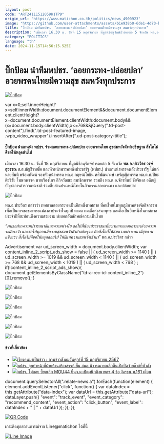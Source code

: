 ```yaml
---
layout: post
code: "ART24111512059K1TP9"
origin_url: "https://www.matichon.co.th/politics/news_4900923"
image: "https://github.com/user-attachments/assets/b1e938b0-6de1-4d73-b56f-6571ac796dd6"
title: "บิ๊กป้อม นำทีมพปชร. ‘ลอยกระทง-ปล่อยปลา’ อวยพรคนไทยมีความสุข สมหวังทุกประการ"
description: "เมื่อเวลา 16.30 น. วันที่ 15 พฤศจิกายน ที่มูลนิธิอนุรักษ์ป่ารอยต่อ 5 จังหวัด พล.อ.ประวิตร วงษ์สุวรรณ ส.ส.บัญชีรายชื่อ และหัวหน้าพรรคพลังประชารัฐ (พปชร.)"
category: "POLITICS"
language: "th"
date: 2024-11-15T14:56:15.525Z
---
```


# บิ๊กป้อม นำทีมพปชร. ‘ลอยกระทง-ปล่อยปลา’ อวยพรคนไทยมีความสุข สมหวังทุกประการ

[![บิ๊กป้อม](https://www.matichon.co.th/wp-content/uploads/2024/11/bigpom1.jpg "bigpom1")](https://www.matichon.co.th/wp-content/uploads/2024/11/bigpom1.jpg)

var x=0;self.innerHeight?x=self.innerWidth:document.documentElement&&document.documentElement.clientHeight?x=document.documentElement.clientWidth:document.body&&(x=document.body.clientWidth),x<=768&&jQuery(".td-post-content").find(".td-post-featured-image, .wpb\_video\_wrapper").insertAfter(".ud-post-category-title");

#### **บิ๊กป้อม นําแกนนํา พปชร. ร่วมลอยกระทง-ปล่อยปลา อวยพรคนไทย สุขสมหวังดังคำอธิษฐาน สิ่งใดไม่ดีขอให้หลุดพ้นไป**

เมื่อเวลา 16.30 น. วันที่ 15 พฤศจิกายน ที่มูลนิธิอนุรักษ์ป่ารอยต่อ 5 จังหวัด **พล.อ.ประวิตร วงษ์สุวรรณ** ส.ส.บัญชีรายชื่อ และหัวหน้าพรรคพลังประชารัฐ (พปชร.) นําแกนนําพรรคพลังประชารัฐ ได้แก่ นายสันติ พร้อมพัฒน์ รองหัวหน้าพรรค พล.อ.กฤษณ์โยธิน ศศิพัฒนวงษ์ เหรัญญิกพรรค พล.ต.ท.ปิยะ ต๊ะวิชัย โฆษกพรรค นายเรืองไกร ลีกิจวัฒนะ สมาชิกพรรค รวมถึง พล.ต.อ.จักรทิพย์ ชัยจินดา อดีตผู้บัญชาการตํารวจแห่งชาติ ร่วมสืบสานประเพณีไทยในกิจกรรมลอยกระทง และปล่อยปลา

![บิ๊กป้อม](https://www.matichon.co.th/wp-content/uploads/2024/11/S__44262042.jpg)

พล.อ.ประวิตร กล่าวว่า เทศกาลลอยกระทงเป็นอีกหนึ่งเทศกาล ที่คนไทยในทุกภูมิภาคต่างจัดกิจกรรมเพื่อเป็นการขอขมาพระแม่คงคาประจำในทุกปี ตามความเชื่อศาสนาพุทธ และถือเป็นอีกหนึ่งในเทศกาลประจำปีที่สะท้อนถึงความสวยงาม บ่งบอกอัตลักษณ์ความเป็นไทย

_“ผมขอฝากความปรารถนาดีและความห่วงใย ขอให้พี่น้องประชาชนเที่ยวเทศกาลลอยกระทงด้วยความระมัดระวัง และขอให้ทุกคนมีความสุขสมหวังดังคำอธิษฐาน คิดสิ่งใดก็ให้สมความปรารถนามีสุขภาพแข็งแรง สิ่งใดไม่ดีขอให้หลุดลอยไป ให้มีแต่ความสมหวังเข้ามา”_ พล.อ.ประวิตร กล่าว

Advertisement var ud\_screen\_width = document.body.clientWidth; var content\_inline\_2\_script\_ads\_show = false || ( ud\_screen\_width >= 1140 ) || ( ud\_screen\_width >= 1019 && ud\_screen\_width < 1140 ) || ( ud\_screen\_width >= 768 && ud\_screen\_width < 1019 ) || ( ud\_screen\_width < 768 ) ; if(!content\_inline\_2\_script\_ads\_show){ document.getElementsByClassName("td-a-rec-id-content\_inline\_2")\[0\].remove(); }

![บิ๊กป้อม](https://www.matichon.co.th/wp-content/uploads/2024/11/S__44262049_0.jpg)

![บิ๊กป้อม](https://www.matichon.co.th/wp-content/uploads/2024/11/S__44262050_0.jpg)

![บิ๊กป้อม](https://www.matichon.co.th/wp-content/uploads/2024/11/S__44262047_0.jpg)

![บิ๊กป้อม](https://www.matichon.co.th/wp-content/uploads/2024/11/S__44262046_0.jpg)

![บิ๊กป้อม](https://www.matichon.co.th/wp-content/uploads/2024/11/S__44262043_0.jpg)

![บิ๊กป้อม](https://www.matichon.co.th/wp-content/uploads/2024/11/S__44262051.jpg)

#### ข่าวที่เกี่ยวข้อง

*   [![](https://www.matichon.co.th/wp-content/uploads/2024/11/Online-061511.jpg)เรียงคนมาเป็นข่าว : ภาพข่าวสังคมวันศุกร์ที่ 15 พฤศจิกายน 2567](https://www.matichon.co.th/politics/%e0%b9%80%e0%b8%a3%e0%b8%b5%e0%b8%a2%e0%b8%87%e0%b8%84%e0%b8%99-%e0%b8%a0%e0%b8%b2%e0%b8%9e%e0%b8%82%e0%b9%88%e0%b8%b2%e0%b8%a7%e0%b8%aa%e0%b8%b1%e0%b8%87%e0%b8%84%e0%b8%a1/news_4899953)
*   [![](https://www.matichon.co.th/wp-content/uploads/2024/11/dernna1.jpg)พปชร. ลุยทำหน้าที่ฝ่ายค้านสร้างสรรค์ ยื่น สมอ.พิจารณายกเลิกลิ้นเปิดปิดจ่ายก๊าซที่หัวถัง](https://www.matichon.co.th/politics/news_4895109)
*   [![](https://www.matichon.co.th/wp-content/uploads/2024/11/bb2.jpg)พปชร. ไม่ถอย บี้ยกเลิก MOU44 ยื่นจ.ม.เปิดผนึกถึงนายกฯ 4 ข้อ งัดรธน.ม.161 เตือน](https://www.matichon.co.th/politics/news_4895132)

document.querySelectorAll(".relate-news a").forEach(function(element) { element.addEventListener("click", function() { var dataIndex = this.getAttribute("data-index"); var dataUrl = this.getAttribute("data-url"); dataLayer.push({ "event": "track\_event", "event\_category": "recommend\_content", "event\_action": "click\_button", "event\_label": dataIndex + " | " + dataUrl }); }); });

[![QR Code](https://www.matichon.co.th/wp-content/uploads/2023/07/wob1371z.jpg)](https://lin.ee/ht0nDxX)

เกาะติดทุกสถานการณ์จาก Line@matichon ได้ที่นี่

[![Line Image](https://www.matichon.co.th/wp-content/uploads/2023/07/th.png)](https://lin.ee/ht0nDxX)
